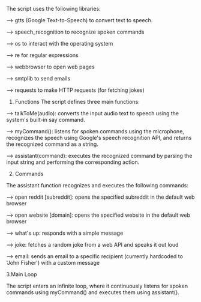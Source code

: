The script uses the following libraries:

--> gtts (Google Text-to-Speech) to convert text to speech.

--> speech_recognition to recognize spoken commands

--> os to interact with the operating system

--> re for regular expressions

--> webbrowser to open web pages

--> smtplib to send emails

--> requests to make HTTP requests (for fetching jokes)


1. Functions
The script defines three main functions:

--> talkToMe(audio): converts the input audio text to speech using the system's built-in say command.

--> myCommand(): listens for spoken commands using the microphone, recognizes the speech using Google's speech recognition API, and returns the recognized command 
as a string.

--> assistant(command): executes the recognized command by parsing the input string and performing the corresponding action.

2. Commands

The assistant function recognizes and executes the following commands:

--> open reddit [subreddit]: opens the specified subreddit in the default web browser

--> open website [domain]: opens the specified website in the default web browser

--> what's up: responds with a simple message

--> joke: fetches a random joke from a web API and speaks it out loud

--> email: sends an email to a specific recipient (currently hardcoded to 'John Fisher') with a custom message


3.Main Loop

The script enters an infinite loop, where it continuously listens for spoken commands using myCommand() and executes them using assistant().
